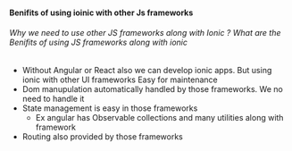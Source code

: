 #### Benifits of using ioinic with other Js frameworks
###### Why we need to use other JS frameworks along with Ionic ? What are the Benifits of using JS frameworks along with ionic

- Without Angular or React also we can develop ionic apps. But using ionic with other UI frameworks
Easy for maintenance
- Dom manupulation automatically handled by those frameworks. We no need to handle it
- State management is easy in those frameworks
    - Ex angular has Observable collections and many utilities along with framework
- Routing also provided by those frameworks


[//]: # (Tags: Ionic, Ionc5, Why ionic needs to be used with other js frameworks)
[//]: # (Type: Ionic - Things to know)
[//]: # (Rating: 3)
[//]: # (ReadyState:Publish)
